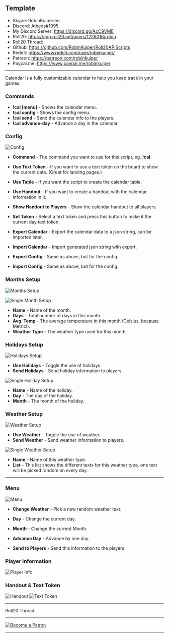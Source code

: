## Template

* Skype: RobinKuiper.eu
* Discord: Atheos#1095
* My Discord Server: https://discord.gg/AcC9VME
* Roll20: https://app.roll20.net/users/1226016/robin
* Roll20 Thread: 
* Github: https://github.com/RobinKuiper/Roll20APIScripts
* Reddit: https://www.reddit.com/user/robinkuiper/
* Patreon: https://patreon.com/robinkuiper
* Paypal.me: https://www.paypal.me/robinkuiper

---

Calendar is a fully customizable calendar to help you keep track in your games.

### Commands

* **!cal [menu]** - Shows the calendar menu.
* **!cal config** - Shows the config menu.
* **!cal send** - Send the calendar info to the players.
* **!cal advance-day** - Advance a day in the calendar.

### Config

![Config](https://i.imgur.com/2W1mKpI.png "Config")

* **Command** - The command you want to use for this script, eg. **!cal**.
* **Use Text Token** - If you want to use a text token on the board to show the current date. (Great for landing pages.)
* **Use Table** - If you want the script to create the calendar table.
* **Use Handout** - If you want to create a handout with the calendar information in it.
* **Show Handout to Players** - Show the calendar handout to all players.

* **Set Token** - Select a text token and press this button to make it the current day text token.

* **Export Calendar** - Export the calendar data to a json string, can be imported later.
* **Import Calendar** - Import generated json string with export.
* **Export Config** - Same as above, but for the config.
* **Import Config** - Same as above, but for the config.

### Months Setup

![Months Setup](https://i.imgur.com/vCRGSen.png "Months Setup")

![Single Month Setup](https://i.imgur.com/D29lgCC.png "Single Month Setup")

* **Name** - Name of the month.
* **Days** - Total number of days in this month.
* **Avg. Temp** - The average temperature in this month (Celsius, because Metric!).
* **Weather Type** - The weather type used for this month.

### Holidays Setup

![Holidays Setup](https://i.imgur.com/WA5r9Lv.png "Holidays Setup")

* **Use Holidays** - Toggle the use of holidays.
* **Send Holidays** - Send holiday information to players.

![Single Holiday Setup](https://i.imgur.com/S54LA3p.png "Single Holiday Setup")

* **Name** - Name of the holiday.
* **Day** - The day of the holiday.
* **Month** - The month of the holiday.

### Weather Setup

![Weather Setup](https://i.imgur.com/tSadseP.png "Weather Setup")

* **Use Weather** - Toggle the use of weather.
* **Send Weather** - Send weather information to players.

![Single Weather Setup](https://i.imgur.com/RSPlP2O.png "Single Weather Setup")

* **Name** - Name of this weather type.
* **List** - This list shows the different texts for this weather type, one text will be picked random on every day.

---

### Menu

![Menu](https://i.imgur.com/UdTbEe2.png "Menu")

* **Change Weather** - Pick a new random weather text.

* **Day** - Change the current day.
* **Month** - Change the current Month.

* **Advance Day** - Advance by one day.
* **Send to Players** - Send this information to the players.

### Player Information

![Player Info](https://i.imgur.com/is6hPj3.png "Player Info")

### Handout & Text Token

![Handout](https://i.imgur.com/FAZvFup.png "Handout")
![Text Token](https://i.imgur.com/c4MxtW4.png "Text Token")

---

Roll20 Thread: 

---

[![Become a Patron](https://c5.patreon.com/external/logo/become_a_patron_button.png "Become a Patron")](https://www.patreon.com/bePatron?u=10835266)

---